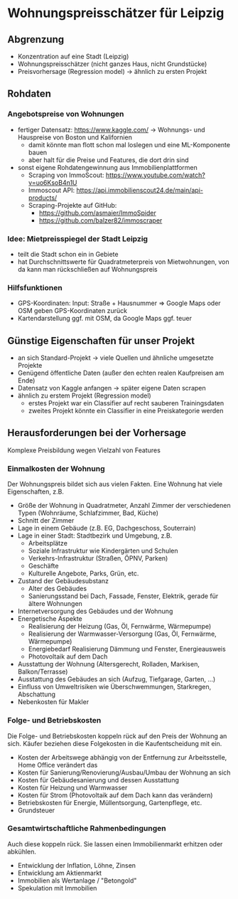 # Wohnungspreisschätzer für Leipzig

## Abgrenzung
* Konzentration auf eine Stadt (Leipzig)
* Wohnungspreisschätzer (nicht ganzes Haus, nicht Grundstücke)
* Preisvorhersage (Regression model) -> ähnlich zu ersten Projekt

## Rohdaten

### Angebotspreise von Wohnungen
  * fertiger Datensatz: https://www.kaggle.com/ -> Wohnungs- und Hauspreise von Boston und Kalifornien
    * damit könnte man flott schon mal loslegen und eine ML-Komponente bauen
    * aber halt für die Preise und Features, die dort drin sind
  * sonst eigene Rohdatengewinnung aus Immobilienplattformen
    * Scraping von ImmoScout: https://www.youtube.com/watch?v=uo6KsoB4n1U
    * Immoscout API: https://api.immobilienscout24.de/main/api-products/
    * Scraping-Projekte auf GitHub:
      * https://github.com/asmaier/ImmoSpider
      * https://github.com/balzer82/immoscraper

### Idee: Mietpreisspiegel der Stadt Leipzig
  * teilt die Stadt schon ein in Gebiete
  * hat Durchschnittswerte für Quadratmeterpreis von Mietwohnungen, von da kann man rückschließen auf Wohnungspreis
      
### Hilfsfunktionen
- GPS-Koordinaten: Input: Straße + Hausnummer => Google Maps oder OSM geben GPS-Koordinaten zurück
- Kartendarstellung ggf. mit OSM, da Google Maps ggf. teuer

## Günstige Eigenschaften für unser Projekt
* an sich Standard-Projekt → viele Quellen und ähnliche umgesetzte Projekte
* Genügend öffentliche Daten (außer den echten realen Kaufpreisen am Ende)
* Datensatz von Kaggle anfangen → später eigene Daten scrapen
* ähnlich zu erstem Projekt (Regression model)
  * erstes Projekt war ein Classifier auf recht sauberen Trainingsdaten
  * zweites Projekt könnte ein Classifier in eine Preiskategorie werden

## Herausforderungen bei der Vorhersage

Komplexe Preisbildung wegen Vielzahl von Features

### Einmalkosten der Wohnung

Der Wohnungspreis bildet sich aus vielen Fakten. Eine Wohnung hat viele Eigenschaften, z.B.

  * Größe der Wohnung in Quadratmeter, Anzahl Zimmer der verschiedenen Typen (Wohnräume, Schlafzimmer, Bad, Küche)
  * Schnitt der Zimmer
  * Lage in einem Gebäude (z.B. EG, Dachgeschoss, Souterrain)
  * Lage in einer Stadt: Stadtbezirk und Umgebung, z.B.
    * Arbeitsplätze
    * Soziale Infrastruktur wie Kindergärten und Schulen
    * Verkehrs-Infrastruktur (Straßen, ÖPNV, Parken)
    * Geschäfte
    * Kulturelle Angebote, Parks, Grün, etc.
  * Zustand der Gebäudesubstanz 
    * Alter des Gebäudes
    * Sanierungsstand bei Dach, Fassade, Fenster, Elektrik, gerade für ältere Wohnungen
  * Internetversorgung des Gebäudes und der Wohnung
  * Energetische Aspekte
    * Realisierung der Heizung (Gas, Öl, Fernwärme, Wärmepumpe)
    * Realisierung der Warmwasser-Versorgung (Gas, Öl, Fernwärme, Wärmepumpe)
    * Energiebedarf Realisierung Dämmung und Fenster, Energieausweis
    * Photovoltaik auf dem Dach
  * Ausstattung der Wohnung (Altersgerecht, Rolladen, Markisen, Balkon/Terrasse)
  * Ausstattung des Gebäudes an sich (Aufzug, Tiefgarage, Garten, ...)
  * Einfluss von Umweltrisiken wie Überschwemmungen, Starkregen, Abschattung
  * Nebenkosten für Makler
  
### Folge- und Betriebskosten

Die Folge- und Betriebskosten koppeln rück auf den Preis der Wohnung an sich. 
Käufer beziehen diese Folgekosten in die Kaufentscheidung mit ein.

  * Kosten der Arbeitswege abhängig von der Entfernung zur Arbeitsstelle, Home Office verändert das
  * Kosten für Sanierung/Renovierung/Ausbau/Umbau der Wohnung an sich
  * Kosten für Gebäudesanierung und dessen Ausstattung
  * Kosten für Heizung und Warmwasser
  * Kosten für Strom (Photovoltaik auf dem Dach kann das verändern)
  * Betriebskosten für Energie, Müllentsorgung, Gartenpflege, etc.
  * Grundsteuer

### Gesamtwirtschaftliche Rahmenbedingungen

Auch diese koppeln rück. Sie lassen einen Immobilienmarkt erhitzen oder abkühlen.

* Entwicklung der Inflation, Löhne, Zinsen
* Entwicklung am Aktienmarkt
* Immobilien als Wertanlage / "Betongold"
* Spekulation mit Immobilien